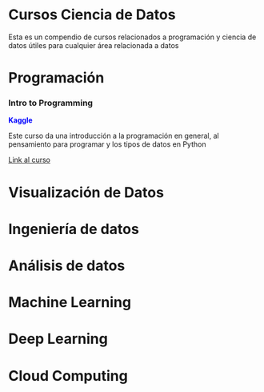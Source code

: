 # Cursos Ciencia de Datos

Esta es un compendio de cursos relacionados a programación y ciencia de datos útiles para cualquier área relacionada a datos

# Programación

### Intro to Programming

<span style="color: blue;"><strong>Kaggle</strong></span>

Este curso da una introducción a la programación en general, al pensamiento para programar y los tipos de datos en Python

[Link al curso](https://www.kaggle.com/learn/intro-to-programming)

# Visualización de Datos

# Ingeniería de datos

# Análisis de datos

# Machine Learning

# Deep Learning

# Cloud Computing
